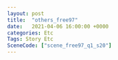 ```yaml
---
layout: post
title:  "others_free97"
date:   2021-04-06 16:00:00 +0000
categories: Etc
Tags: Story Etc
SceneCode: ["scene_free97_q1_s20"]
---
```

